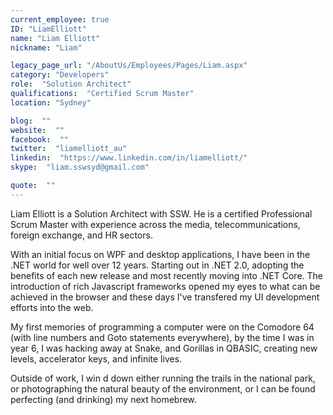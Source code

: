```yaml
---
current_employee: true
ID: "LiamElliott"
name: "Liam Elliott"
nickname: "Liam"

legacy_page_url: "/AboutUs/Employees/Pages/Liam.aspx"
category: "Developers"
role:  "Solution Architect"
qualifications:  "Certified Scrum Master"
location: "Sydney"

blog:  ""
website:  ""
facebook:  ""
twitter:  "liamelliott_au"
linkedin:  "https://www.linkedin.com/in/liamelliott/"
skype:  "liam.sswsyd@gmail.com"

quote:  ""
---
```


Liam Elliott is a Solution Architect with SSW. He is a certified Professional Scrum Master with experience across the media, telecommunications, foreign exchange, and HR sectors.  

With an initial focus on WPF and desktop applications, I have been in the .NET world for well over 12 years. Starting out in .NET 2.0, adopting the benefits of each new release and most recently moving into .NET Core. The introduction of rich Javascript frameworks opened my eyes to what can be achieved in the browser and these days I've transfered my UI development efforts into the web.  

My first memories of programming a computer were on the Comodore 64 (with line numbers and Goto statements everywhere), by the time I was in year 6, I was hacking away at Snake, and Gorillas in QBASIC, creating new levels, accelerator keys, and infinite lives.   

Outside of work, I win d down either running the trails in the national park, or photographing the natural beauty of the environment, or I can be found perfecting (and drinking) my next homebrew.   